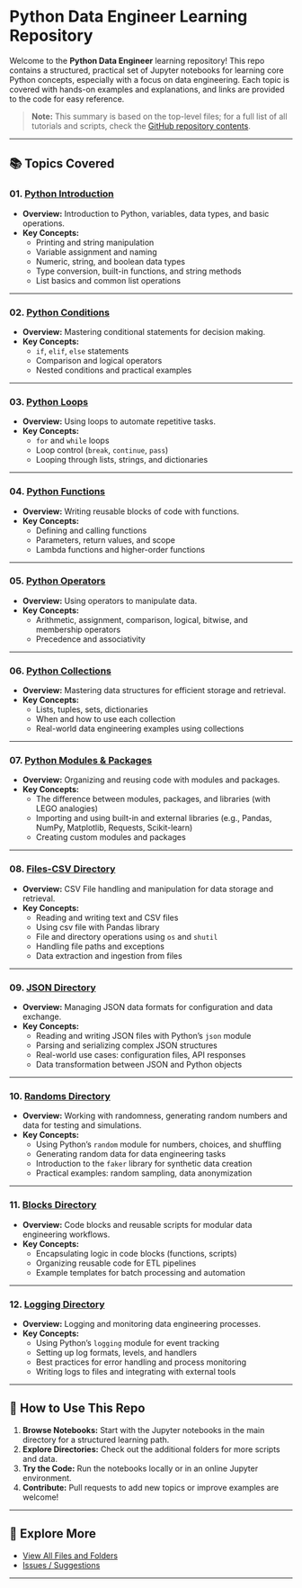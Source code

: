 # Python Data Engineer Learning Repository

Welcome to the **Python Data Engineer** learning repository! This repo contains a structured, practical set of Jupyter notebooks for learning core Python concepts, especially with a focus on data engineering. Each topic is covered with hands-on examples and explanations, and links are provided to the code for easy reference.

> **Note:** This summary is based on the top-level files; for a full list of all tutorials and scripts, check the [GitHub repository contents](https://github.com/gkdevops/python-data-engineer/tree/main/).

---

## 📚 Topics Covered

### 01. [Python Introduction](https://github.com/gkdevops/python-data-engineer/blob/main/1-Python-Introduction.ipynb)
- **Overview:** Introduction to Python, variables, data types, and basic operations.
- **Key Concepts:** 
  - Printing and string manipulation
  - Variable assignment and naming
  - Numeric, string, and boolean data types
  - Type conversion, built-in functions, and string methods
  - List basics and common list operations

---

### 02. [Python Conditions](https://github.com/gkdevops/python-data-engineer/blob/main/2-Python-Conditions.ipynb)
- **Overview:** Mastering conditional statements for decision making.
- **Key Concepts:** 
  - `if`, `elif`, `else` statements
  - Comparison and logical operators
  - Nested conditions and practical examples

---

### 03. [Python Loops](https://github.com/gkdevops/python-data-engineer/blob/main/3-Python-Loops.ipynb)
- **Overview:** Using loops to automate repetitive tasks.
- **Key Concepts:**
  - `for` and `while` loops
  - Loop control (`break`, `continue`, `pass`)
  - Looping through lists, strings, and dictionaries

---

### 04. [Python Functions](https://github.com/gkdevops/python-data-engineer/blob/main/4-Python-Functions.ipynb)
- **Overview:** Writing reusable blocks of code with functions.
- **Key Concepts:**
  - Defining and calling functions
  - Parameters, return values, and scope
  - Lambda functions and higher-order functions

---

### 05. [Python Operators](https://github.com/gkdevops/python-data-engineer/blob/main/5-Python-Operators.ipynb)
- **Overview:** Using operators to manipulate data.
- **Key Concepts:**
  - Arithmetic, assignment, comparison, logical, bitwise, and membership operators
  - Precedence and associativity

---

### 06. [Python Collections](https://github.com/gkdevops/python-data-engineer/blob/main/6-Python-Collection.ipynb)
- **Overview:** Mastering data structures for efficient storage and retrieval.
- **Key Concepts:**
  - Lists, tuples, sets, dictionaries
  - When and how to use each collection
  - Real-world data engineering examples using collections

---

### 07. [Python Modules & Packages](https://github.com/gkdevops/python-data-engineer/blob/main/7-Python-Modules%20%26%20Packages.ipynb)
- **Overview:** Organizing and reusing code with modules and packages.
- **Key Concepts:**
  - The difference between modules, packages, and libraries (with LEGO analogies)
  - Importing and using built-in and external libraries (e.g., Pandas, NumPy, Matplotlib, Requests, Scikit-learn)
  - Creating custom modules and packages

---

### 08. [Files-CSV Directory](https://github.com/gkdevops/python-data-engineer/tree/main/files)
- **Overview:** CSV File handling and manipulation for data storage and retrieval.
- **Key Concepts:**
  - Reading and writing text and CSV files
  - Using csv file with Pandas library
  - File and directory operations using `os` and `shutil`
  - Handling file paths and exceptions
  - Data extraction and ingestion from files

---

### 09. [JSON Directory](https://github.com/gkdevops/python-data-engineer/tree/main/json)
- **Overview:** Managing JSON data formats for configuration and data exchange.
- **Key Concepts:**
  - Reading and writing JSON files with Python’s `json` module
  - Parsing and serializing complex JSON structures
  - Real-world use cases: configuration files, API responses
  - Data transformation between JSON and Python objects

---

### 10. [Randoms Directory](https://github.com/gkdevops/python-data-engineer/tree/main/randoms)
- **Overview:** Working with randomness, generating random numbers and data for testing and simulations.
- **Key Concepts:**
  - Using Python’s `random` module for numbers, choices, and shuffling
  - Generating random data for data engineering tasks
  - Introduction to the `faker` library for synthetic data creation
  - Practical examples: random sampling, data anonymization

---

### 11. [Blocks Directory](https://github.com/gkdevops/python-data-engineer/tree/main/blocks)
- **Overview:** Code blocks and reusable scripts for modular data engineering workflows.
- **Key Concepts:**
  - Encapsulating logic in code blocks (functions, scripts)
  - Organizing reusable code for ETL pipelines
  - Example templates for batch processing and automation

---

### 12. [Logging Directory](https://github.com/gkdevops/python-data-engineer/tree/main/logging)
- **Overview:** Logging and monitoring data engineering processes.
- **Key Concepts:**
  - Using Python’s `logging` module for event tracking
  - Setting up log formats, levels, and handlers
  - Best practices for error handling and process monitoring
  - Writing logs to files and integrating with external tools
---

## 📎 How to Use This Repo

1. **Browse Notebooks:** Start with the Jupyter notebooks in the main directory for a structured learning path.
2. **Explore Directories:** Check out the additional folders for more scripts and data.
3. **Try the Code:** Run the notebooks locally or in an online Jupyter environment.
4. **Contribute:** Pull requests to add new topics or improve examples are welcome!

---

## 🔗 Explore More

- [View All Files and Folders](https://github.com/gkdevops/python-data-engineer/tree/main/)
- [Issues / Suggestions](https://github.com/gkdevops/python-data-engineer/issues)

---
